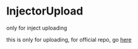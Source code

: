 # InjectorUpload
only for inject uploading


this is only for uploading, for official repo, go [here](https://github.com/l4tt/Ce_rbx/tree/1.6)
